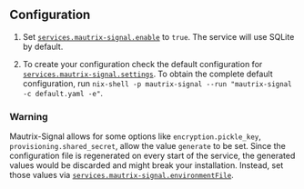 ## Configuration

1.  Set [`services.mautrix-signal.enable`](options.html#opt-services.mautrix-signal.enable) to `true`. The service will use SQLite by default.

2.  To create your configuration check the default configuration for [`services.mautrix-signal.settings`](options.html#opt-services.mautrix-signal.settings). To obtain the complete default configuration, run `nix-shell -p mautrix-signal --run "mautrix-signal -c default.yaml -e"`.

### Warning

Mautrix-Signal allows for some options like `encryption.pickle_key`, `provisioning.shared_secret`, allow the value `generate` to be set. Since the configuration file is regenerated on every start of the service, the generated values would be discarded and might break your installation. Instead, set those values via [`services.mautrix-signal.environmentFile`](options.html#opt-services.mautrix-signal.environmentFile).
